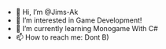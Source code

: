 - 👋 Hi, I’m @Jims-Ak
- 👀 I’m interested in Game Development!
- 🌱 I’m currently learning Monogame With C#
- 📫 How to reach me: Dont B)

<!---
Jims-Ak/Jims-Ak is a ✨ special ✨ repository because its `README.md` (this file) appears on your GitHub profile.
You can click the Preview link to take a look at your changes.
--->
